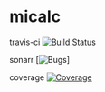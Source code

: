 # micalc
travis-ci [![Build Status](https://travis-ci.com/jdiegoisaza/micalc.svg?branch=master)](https://travis-ci.com/jdiegoisaza/micalc)

sonarr [![Bugs](https://sonarcloud.io/api/project_badges/measure?project=jdiegoisaza_micalc&metric=bugs)]

coverage [![Coverage](https://sonarcloud.io/api/project_badges/measure?project=andrescortesg_micalc&metric=coverage)](https://sonarcloud.io/dashboard?id=andrescortesg_micalc)
